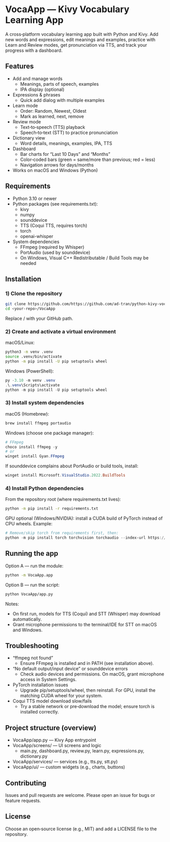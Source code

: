 # VocaApp — Kivy Vocabulary Learning App

A cross‑platform vocabulary learning app built with Python and Kivy. Add new words and expressions, edit meanings and examples, practice with Learn and Review modes, get pronunciation via TTS, and track your progress with a dashboard.

## Features

- Add and manage words
  - Meanings, parts of speech, examples
  - IPA display (optional)
- Expressions & phrases
  - Quick add dialog with multiple examples
- Learn mode
  - Order: Random, Newest, Oldest
  - Mark as learned, next, remove
- Review mode
  - Text‑to‑speech (TTS) playback
  - Speech‑to‑text (STT) to practice pronunciation
- Dictionary view
  - Word details, meanings, examples, IPA, TTS
- Dashboard
  - Bar charts for “Last 10 Days” and “Months”
  - Color‑coded bars (green = same/more than previous; red = less)
  - Navigation arrows for days/months
- Works on macOS and Windows (Python)

## Requirements

- Python 3.10 or newer
- Python packages (see requirements.txt):
  - kivy
  - numpy
  - sounddevice
  - TTS (Coqui TTS, requires torch)
  - torch
  - openai-whisper
- System dependencies
  - FFmpeg (required by Whisper)
  - PortAudio (used by sounddevice)
  - On Windows, Visual C++ Redistributable / Build Tools may be needed

## Installation

### 1) Clone the repository

```bash
git clone https://github.com/https://github.com/ad-tran/python-kivy-vocabulary-app.git
cd <your-repo>/VocaApp
```

Replace <your-user>/<your-repo> with your GitHub path.

### 2) Create and activate a virtual environment

macOS/Linux:

```bash
python3 -m venv .venv
source .venv/bin/activate
python -m pip install -U pip setuptools wheel
```

Windows (PowerShell):

```powershell
py -3.10 -m venv .venv
.\.venv\Scripts\activate
python -m pip install -U pip setuptools wheel
```

### 3) Install system dependencies

macOS (Homebrew):

```bash
brew install ffmpeg portaudio
```

Windows (choose one package manager):

```powershell
# FFmpeg
choco install ffmpeg -y
# or
winget install Gyan.FFmpeg
```

If sounddevice complains about PortAudio or build tools, install:
```powershell
winget install Microsoft.VisualStudio.2022.BuildTools
```

### 4) Install Python dependencies

From the repository root (where requirements.txt lives):

```bash
python -m pip install -r requirements.txt
```

GPU optional (Windows/NVIDIA): install a CUDA build of PyTorch instead of CPU wheels. Example:
```powershell
# Remove/skip torch from requirements first, then:
python -m pip install torch torchvision torchaudio --index-url https://download.pytorch.org/whl/cu121
```

## Running the app

Option A — run the module:
```bash
python -m VocaApp.app
```

Option B — run the script:
```bash
python VocaApp/app.py
```

Notes:
- On first run, models for TTS (Coqui) and STT (Whisper) may download automatically.
- Grant microphone permissions to the terminal/IDE for STT on macOS and Windows.

## Troubleshooting

- “ffmpeg not found”
  - Ensure FFmpeg is installed and in PATH (see installation above).
- “No default output/input device” or sounddevice errors
  - Check audio devices and permissions. On macOS, grant microphone access in System Settings.
- PyTorch installation issues
  - Upgrade pip/setuptools/wheel, then reinstall. For GPU, install the matching CUDA wheel for your system.
- Coqui TTS model download slow/fails
  - Try a stable network or pre‑download the model; ensure torch is installed correctly.

## Project structure (overview)

- VocaApp/app.py — Kivy App entrypoint
- VocaApp/screens/ — UI screens and logic
  - main.py, dashboard.py, review.py, learn.py, expressions.py, dictionary.py
- VocaApp/services/ — services (e.g., tts.py, stt.py)
- VocaApp/ui/ — custom widgets (e.g., charts, buttons)

## Contributing

Issues and pull requests are welcome. Please open an issue for bugs or feature requests.

## License

Choose an open‑source license (e.g., MIT) and add a LICENSE file to the repository.
